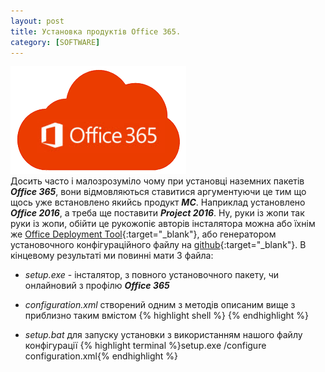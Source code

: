 ```yaml
---
layout: post
title: Установка продуктів Office 365.
category: [SOFTWARE]
---
```

![office365 logo](/media/office365.png?style=head)  
Досить часто і малозрозуміло чому при установці наземних пакетів ***Office 365***, вони відмовляються ставитися аргументуючи це тим що щось уже встановлено якийсь продукт ***МС***. Наприклад установлено ***Office 2016***, а треба ще поставити ***Project 2016***. <!--more-->Ну, руки із жопи так руки із жопи, обійти це рукожопіє авторів інсталятора можна або їхнім же [Office Deployment Tool](https://www.microsoft.com/en-us/download/details.aspx?id=49117 "Office Deployment Tool"){:target="_blank"}, або генератором установочного конфігураційного файлу на [github](https://officedev.github.io/Office-IT-Pro-Deployment-Scripts/XmlEditor.html "GitHub Office Deployment Tool"){:target="_blank"}. В кінцевому результаті ми повинні мати 3 файла:

- *setup.exe* - інсталятор, з повного установочного пакету, чи онлайновий з профілю ***Office 365***
- *configuration.xml* створений одним з методів описаним вище з приблизно таким вмістом
  {% highlight shell %}<Configuration>
    <Add OfficeClientEdition="32" Channel="Monthly">
        <Product ID="SkypeforBusinessEntryRetail">
            <Language ID="en-uk"/>
        </Product>
    </Add>
</Configuration>{% endhighlight %}

- *setup.bat* для запуску установки з використанням нашого файлу конфігурації
    {% highlight terminal %}setup.exe /configure configuration.xml{% endhighlight %}
